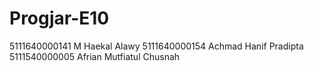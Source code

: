 # Progjar-E10

5111640000141 M Haekal Alawy
5111640000154 Achmad Hanif Pradipta
5111540000005 Afrian Mutfiatul Chusnah
